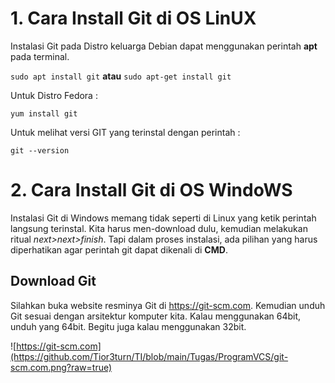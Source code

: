 # 1. Cara Install Git di OS LinUX
Instalasi Git pada Distro keluarga Debian dapat menggunakan perintah **apt** pada terminal.

```sudo apt install git```  **atau** ```sudo apt-get install git```


Untuk Distro Fedora :

```yum install git```

Untuk melihat versi GIT yang terinstal dengan perintah :

```git --version```

# 2. Cara Install Git di OS WindoWS
Instalasi Git di Windows memang tidak seperti di Linux yang ketik perintah langsung terinstal. Kita harus men-download dulu, kemudian melakukan ritual *next>next>finish*.
Tapi dalam proses instalasi, ada pilihan yang harus diperhatikan agar perintah git dapat dikenali di **CMD**.

## Download Git
Silahkan buka website resminya Git di <https://git-scm.com>. Kemudian unduh Git sesuai dengan arsitektur komputer kita. Kalau menggunakan 64bit, unduh yang 64bit. Begitu juga kalau menggunakan 32bit.

![https://git-scm.com](https://github.com/Tior3turn/TI/blob/main/Tugas/ProgramVCS/git-scm.com.png?raw=true)

